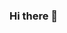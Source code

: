### Hi there 👋

<!--
**eswzfh/eswzfh** is a ✨ _special_ ✨ repository because its `README.md` (this file) appears on your GitHub profile.

Here are some ideas to get you started:

- 🔭 I’m currently working on the Software and Electrical (Embedded Software) Subteams on the Missouri S&T Mars Rover Design Team!
- 🌱 I’m currently in the third year of my Computer Engineering BS!
- 📫 How to reach me: ethanwilliamscompeng@gmail.com
- 😄 Pronouns: He/Him
-->

